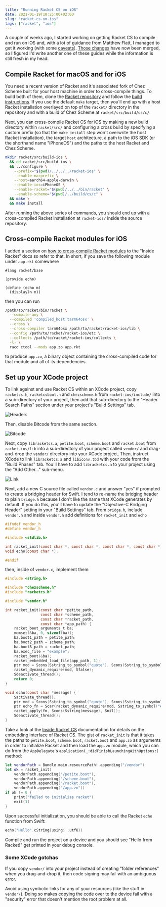 ```yaml
---
title: "Running Racket CS on iOS"
date: 2021-01-19T10:25:00+02:00
slug: "racket-cs-on-ios"
tags: ["racket", "ios"]
---
```


A couple of weeks ago, I started working on getting Racket CS to
compile and run on iOS and, with a lot of guidance from Matthew Flatt,
I managed to get it working (with some [caveats]).  [Those
changes][pr] have now been merged, so I figured I'd write another one
of these guides while the information is still fresh in my head.

<!--more-->


## Compile Racket for macOS and for iOS

You need a recent version of Racket and it's associated fork of Chez
Scheme built for your host machine in order to cross-compile things.
To build both of them, clone the [Racket repository] and follow the
[build instructions].  If you use the default `make` target, then
you'll end up with a host Racket installation overlayed on top of the
`racket/` directory in the repository and with a build of Chez Scheme
at `racket/src/build/cs/c/`.

Next, you can cross-compile Racket CS for iOS by making a new build
directory within `racket/src/` and configuring a cross build by
specifying a custom prefix (so that the `make install` step won't
overwrite the host Racket installation), the target `host`
architecture, a path to the iOS SDK (or the shorthand name "iPhoneOS")
and the paths to the host Racket and Chez Scheme.

```bash
mkdir racket/src/build-ios \
  && cd racket/src/build-ios \
  && ../configure \
    --prefix="$(pwd)/../../../racket-ios" \
    --enable-macprefix \
    --host=aarch64-apple-darwin \
    --enable-ios=iPhoneOS \
    --enable-racket="$(pwd)/../../bin/racket" \
    --enable-scheme="$(pwd)/../build/cs/c" \
  && make \
  && make install
```

After running the above series of commands, you should end up with a
cross-compiled Racket installation at `racket-ios/` inside the source
repository.


## Cross-compile Racket modules for iOS

I added a section on [how to cross-compile Racket
modules][cross-section] to the "Inside Racket" docs so refer to that.
In short, if you save the following module under `app.rkt` somewhere

```racket
#lang racket/base

(provide echo)

(define (echo m)
  (displayln m))
```

then you can run

```bash
/path/to/racket/bin/racket \
  --compile-any \
  --compiled 'compiled_host:tarm64osx' \
  --cross \
  --cross-compiler tarm64osx /path/to/racket/racket-ios/lib \
  --config /path/to/racket/racket-ios/etc \
  --collects /path/to/racket/racket-ios/collects \
  -l- \
  raco ctool --mods app.zo app.rkt
```

to produce `app.zo`, a binary object containing the cross-compiled
code for that module and all of its dependencies.


## Set up your XCode project

To link against and use Racket CS within an XCode project, copy
`racketcs.h`, `racketcsboot.h` and `chezscheme.h` from
`racket-ios/include/` into a sub-directory of your project, then add
that sub-directory to the "Header Search Paths" section under your
project's "Build Settings" tab.

![Headers](/img/racket-cs-on-ios-headers.png)

Then, disable Bitcode from the same section.

![Bitcode](/img/racket-cs-on-ios-bitcode.png)

Next, copy `libracketcs.a`, `petite.boot`, `scheme.boot` and
`racket.boot` from `racket-ios/lib` into a sub-directory of your
project called `vendor/` and drag-and-drop the `vendor/` directory
into your XCode project.  Then, instruct XCode to link `libracketcs.a`
and `libiconv.tbd` with your code from the "Build Phases" tab.  You'll
have to add `libracketcs.a` to your project using the "Add Other..."
sub-menu.

![Link](/img/racket-cs-on-ios-link.png)

Next, add a new C source file called `vendor.c` and answer "yes" if
prompted to create a bridging header for Swift.  I tend to re-name the
bridging header to plain `bridge.h` because I don't like the name that
XCode generates by default.  If you do this, you'll have to update the
"Objective-C Bridging Header" setting in your "Build Settings" tab.
From `bridge.h`, include `vendor.h` and inside `vendor.h` add
definitions for `racket_init` and `echo`

```c
#ifndef vendor_h
#define vendor_h

#include <stdlib.h>

int racket_init(const char *, const char *, const char *, const char *);
void echo(const char *);

#endif
```

then, inside of `vendor.c`, implement them

```c
#include <string.h>

#include "chezscheme.h"
#include "racketcs.h"

#include "vendor.h"

int racket_init(const char *petite_path,
                const char *scheme_path,
                const char *racket_path,
                const char *app_path) {
    racket_boot_arguments_t ba;
    memset(&ba, 0, sizeof(ba));
    ba.boot1_path = petite_path;
    ba.boot2_path = scheme_path;
    ba.boot3_path = racket_path;
    ba.exec_file = "example";
    racket_boot(&ba);
    racket_embedded_load_file(app_path, 1);
    ptr mod = Scons(Sstring_to_symbol("quote"), Scons(Sstring_to_symbol("main"), Snil));
    racket_dynamic_require(mod, Sfalse);
    Sdeactivate_thread();
    return 0;
}

void echo(const char *message) {
    Sactivate_thread();
    ptr mod = Scons(Sstring_to_symbol("quote"), Scons(Sstring_to_symbol("main"), Snil));
    ptr echo_fn = Scar(racket_dynamic_require(mod, Sstring_to_symbol("echo")));
    racket_apply(fn, Scons(Sstring(message), Snil));
    Sdeactivate_thread();
}
```

Take a look at the [Inside Racket CS] documentation for details on the
embedding interface of Racket CS.  The gist of `racket_init` is that
it takes the paths to `petite.boot`, `scheme.boot`, `racket.boot` and
`app.zo` as arguments in order to initialize Racket and then load the
`app.zo` module, which you can do from the `AppDelegate`'s
`application(_:didFinishLaunchingWithOptions:)` method:

```swift
let vendorPath = Bundle.main.resourcePath!.appending("/vendor")
let ok = racket_init(
    vendorPath.appending("/petite.boot"),
    vendorPath.appending("/scheme.boot"),
    vendorPath.appending("/racket.boot"),
    vendorPath.appending("/app.zo"))
if ok != 0 {
    print("failed to initialize racket")
    exit(1)
}
```

Upon successful initialization, you should be able to call the Racket `echo`
function from Swift:

```swift
echo("Hello".cString(using: .utf8))
```

Compile and run the project on a device and you should see "Hello from
Racket!" get printed in your debug console.

### Some XCode gotchas

If you copy `vendor/` into your project instead of creating "folder
references" when you drag-and-drop it, then code signing may fail with
an ambiguous error.

Avoid using symbolic links for any of your resources (like the stuff
in `vendor/`).  Doing so makes copying the code over to the device
fail with a "security" error that doesn't mention the root problem at
all.

[caveats]: https://github.com/racket/racket/blob/351c0047d6371e36cf422b4627e020d14e8853fe/racket/src/ChezScheme/c/segment.c#L578-L587
[pr]: https://github.com/racket/racket/pull/3607
[Racket repository]: https://github.com/racket/racket
[build instructions]: https://github.com/racket/racket/blob/08fa24304ebf80a21ade32e8e59bb51b27af1dae/build.md#1-building-racket-from-source
[cross-section]: https://www.cs.utah.edu/plt/snapshots/current/doc/inside/ios-cross-compilation.html?q=inside
[Inside Racket CS]: https://www.cs.utah.edu/plt/snapshots/current/doc/inside/cs.html?q=inside
